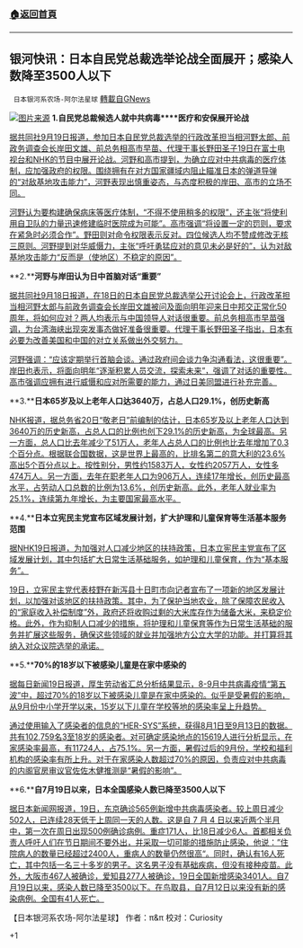 ###  [:house:返回首頁](https://github.com/ourhimalayas/txt)
---


## 银河快讯：日本自民党总裁选举论战全面展开；感染人数降至3500人以下
` 日本银河系农场-阿尔法星球` [轉載自GNews](https://gnews.org/zh-hans/1543585/)

![](https://assets.gnews.org/wp-content/uploads/2021/09/图片1-63.png)[图片来源](https://news.sina.com.cn/)
**1.****自民党总裁候选人就****中共病毒****医疗和安保展开论战**

[据共同社9月19日报道，参加日本自民党总裁选举的行政改革担当相河野太郎、前政务调查会长岸田文雄、前总务相高市早苗、代理干事长野田圣子19日在富士电视台和NHK的节目中展开论战。河野和高市提到，为确立应对中共病毒的医疗体制，应加强政府的权限。围绕拥有在对方国家疆域内阻止瞄准日本的弹道导弹的“对敌基地攻击能力”，河野表现出慎重姿态，与态度积极的岸田、高市的立场不同。](https://tchina.kyodonews.net/news/2021/09/30b3c25c069a.html)

[河野认为要构建确保病床等医疗体制，“不得不使用稍多的权限”，还主张“将使利用自卫队的力量迅速修建临时医院成为可能”。高市强调“将设置一定的罚则，要求在紧急时必须合作”。野田则对命令权限表示反对。四位候选人均不赞成修改无核三原则。河野提到对华威慑力，主张“呼吁勇猛应对的意见未必是好的”，认为对敌基地攻击能力“反而是（使地区）不稳定的原因”。](https://tchina.kyodonews.net/news/2021/09/30b3c25c069a.html)

**2.****河野与岸田认为日中首脑对话“重要”**

[据共同社9月18日报道，在18日的日本自民党总裁选举公开讨论会上，行政改革担当相河野太郎与前政务调查会长岸田文雄被问及面向明年迎来日中邦交正常化50周年，将如何应对？两人均表示与中国领导人对话很重要。前总务相高市早苗强调，为台湾海峡出现突发事态做好准备很重要。代理干事长野田圣子指出，日本有必要为改善美国和中国的对立关系做出外交努力。](https://tchina.kyodonews.net/news/2021/09/73799aefd0cb.html)

[河野强调：“应该定期举行首脑会谈。通过政府间会谈力争沟通看法，这很重要”。岸田也表示，将面向明年“逐渐积累人员交流，探索未来”，强调了对话的重要性。高市强调应拥有进行威慑和应对所需要的能力，通过日美同盟进行补充完善。](https://tchina.kyodonews.net/news/2021/09/73799aefd0cb.html)

**3.****日本65岁及以上老年人口达3640万，占总人口29.1%，创历史新高**

[NHK报道，据总务省20日“敬老日”前编制的估计，日本65岁及以上老年人口达到3640万的历史新高，占总人口的比例也创下29.1%的历史新高，为全球最高。另一方面，总人口比去年减少了51万人，老年人占总人口的比例也比去年增加了0.3个百分点。根据联合国数据，这是世界上最高的，比排名第二的意大利的23.6%高出5个百分点以上。按性别分，男性约1583万人，女性约2057万人，女性多474万人。另一方面，去年在职老年人口为906万人，连续17年增长，创历史最高水平，占劳动人口总数的比例为13.6%，创历史新高。此外，老年人就业率为25.1%，连续第九年增长，为主要国家最高水平。](https://www3.nhk.or.jp/news/html/20210919/k10013267631000.html?utm_int=news-politics_contents_list-items_003)

**4.****日本立宪民主党宣布区域发展计划，扩大护理和儿童保育等生活基本服务范围**

[据NHK19日报道，为加强对人口减少地区的扶持政策，日本立宪民主党宣布了区域发展计划，其中包括扩大日常生活基础服务，如护理和儿童保育，作为“基本服务”。](https://www3.nhk.or.jp/news/html/20210919/k10013267321000.html?utm_int=news-politics_contents_list-items_004)

[19日，立宪民主党代表枝野在新泻县十日町市向记者宣布了一项新的地区发展计划，以加强对该地区的扶持政策。其中，为了保护当地农业，除了保障农民收入的“家庭收入补偿制度”外，政府还将收购过剩的大米库存作为储备大米，来稳定价格。此外，作为抑制人口减少的措施，将护理和儿童保育等作为日常生活基础的服务并扩展这些服务，确保这些领域的就业并加强地方公立大学的功能。并打算将其纳入对众议院选举的承诺。](https://www3.nhk.or.jp/news/html/20210919/k10013267321000.html?utm_int=news-politics_contents_list-items_004)

**5.****70%的18岁以下被感染儿童是在家中感染的**

[据每日新闻19日报道，厚生劳动省汇总分析结果显示，8-9月中共病毒疫情“第五波”中，超过70%的18岁以下被感染儿童是在家中感染的。似乎是受暑假的影响，从9月份中小学开学以来，15岁以下儿童在学校等地的感染率呈上升趋势。](https://news.yahoo.co.jp/articles/b849c9626de0e5c8d28af00b4eba44855717ab89)

[通过使用输入了感染者的信息的“HER-SYS”系统，获得8月1日至9月13日的数据。共有102,759名3至18岁的感染者。对可确定感染地点的15619人进行分析显示，在家感染率最高，有11724人，占75.1%。另一方面，暑假过后的9月份，学校和福利机构的感染率有所上升。对于在家感染人数超过70%的原因，负责应对中共病毒的内阁官房审议官佐佐木健推测是“暑假的影响”。](https://news.yahoo.co.jp/articles/b849c9626de0e5c8d28af00b4eba44855717ab89)

**6.****自7月19日以来，日本全国感染人数已降至3500人以下**

[据日本新闻网报道，19日，东京确诊565例新增中共病毒感染者。较上周日减少502人，已连续28天低于上周同一天的人数。这是自 7 月 4 日以来近两个半月中，第一次在周日出现500例确诊病例。重症171人，比18日减少6人。首都相关负责人呼吁人们在节日期间不要外出，并采取一切可能的措施防止感染，他说：”住院病人的数量已经超过2400人，重病人的数量仍然很高“。同时，确认有16人死亡，其中包括一名三十多岁的男子。这名男子没有基础疾病，但没有接种疫苗。此外，大阪市467人被确诊，爱知县277人被确诊，19日全国新增感染3401人。自7月19日以来，感染人数已降至3500以下。在鸟取县，自7月12日以来没有新的感染病例。全国有41人死亡。](https://news.yahoo.co.jp/articles/d1f2d0fda610a8b30abc44e52fc10fd8968e1abe)

【日本银河系农场-阿尔法星球】
作者：π&π
校对：Curiosity

+1
